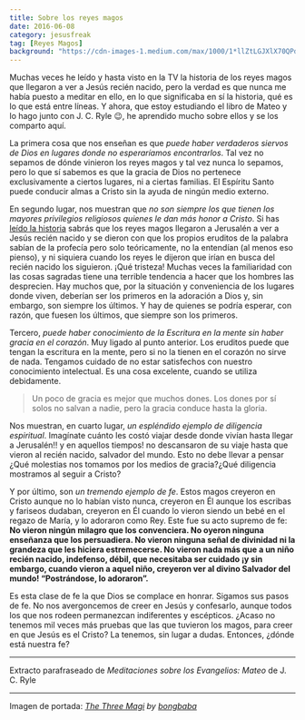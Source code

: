 ```yaml
---
title: Sobre los reyes magos
date: 2016-06-08
category: jesusfreak
tag: [Reyes Magos]
background: "https://cdn-images-1.medium.com/max/1000/1*llZtLGJXlX70QPdxIcnKTQ.png"
---
```


Muchas veces he leído y hasta visto en la TV la historia de los reyes magos que llegaron a ver a Jesús recién nacido, pero la verdad es que nunca me había puesto a meditar en ello, en lo que significaba en sí la historia, qué es lo que está entre líneas. Y ahora, que estoy estudiando el libro de Mateo y lo hago junto con J. C. Ryle 😉, he aprendido mucho sobre ellos y se los comparto aquí.

La primera cosa que nos enseñan es que *puede haber verdaderos siervos de Dios en lugares donde no esperaríamos encontrarlos*. Tal vez no sepamos de dónde vinieron los reyes magos y tal vez nunca lo sepamos, pero lo que sí sabemos es que la gracia de Dios no pertenece exclusivamente a ciertos lugares, ni a ciertas familias. El Espíritu Santo puede conducir almas a Cristo sin la ayuda de ningún medio externo.

En segundo lugar, nos muestran que *no son siempre los que tienen los mayores privilegios religiosos quienes le dan más honor a Cristo*. Si has [leído la historia](https://www.biblegateway.com/passage/?search=Mateo+2%3A1-12&version=LBLA) sabrás que los reyes magos llegaron a Jerusalén a ver a Jesús recién nacido y se dieron con que los propios eruditos de la palabra sabían de la profecía pero solo teóricamente, no la entendían (al menos eso pienso), y ni siquiera cuando los reyes le dijeron que irían en busca del recién nacido los siguieron. ¡Qué tristeza! Muchas veces la familiaridad con las cosas sagradas tiene una terrible tendencia a hacer que los hombres las desprecien. Hay muchos que, por la situación y conveniencia de los lugares donde viven, deberían ser los primeros en la adoración a Dios y, sin embargo, son siempre los últimos. Y hay de quienes se podría esperar, con razón, que fuesen los últimos, que siempre son los primeros.

Tercero, *puede haber conocimiento de la Escritura en la mente sin haber gracia en el corazón*. Muy ligado al punto anterior. Los eruditos puede que tengan la escritura en la mente, pero si no la tienen en el corazón no sirve de nada. Tengamos cuidado de no estar satisfechos con nuestro conocimiento intelectual. Es una cosa excelente, cuando se utiliza debidamente.

> Un poco de gracia es mejor que muchos dones. Los dones por sí solos no salvan a nadie, pero la gracia conduce hasta la gloria.

Nos muestran, en cuarto lugar, *un espléndido ejemplo de diligencia espiritual*. Imagínate cuánto les costó viajar desde donde vivían hasta llegar a Jerusalén!! y en aquellos tiempos! no descansaron de su viaje hasta que vieron al recién nacido, salvador del mundo. Esto no debe llevar a pensar ¿Qué molestias nos tomamos por los medios de gracia?¿Qué diligencia mostramos al seguir a Cristo?

Y por último, son *un tremendo ejemplo de fe*. Estos magos creyeron en Cristo aunque no lo habían visto nunca, creyeron en Él aunque los escribas y fariseos dudaban, creyeron en Él cuando lo vieron siendo un bebé en el regazo de María, y lo adoraron como Rey. Este fue su acto supremo de fe: **No vieron ningún milagro que los convenciera. No oyeron ninguna enseñanza que los persuadiera. No vieron ninguna señal de divinidad ni la grandeza que les hiciera estremecerse. No vieron nada más que a un niño recién nacido, indefenso, débil, que necesitaba ser cuidado ¡y sin embargo, cuando vieron a aquel niño, creyeron ver al divino Salvador del mundo! “Postrándose, lo adoraron”.**

Es esta clase de fe la que Dios se complace en honrar. Sigamos sus pasos de fe. No nos avergoncemos de creer en Jesús y confesarlo, aunque todos los que nos rodeen permanezcan indiferentes y escépticos. ¿Acaso no tenemos mil veces más pruebas que las que tuvieron los magos, para creer en que Jesús es el Cristo? La tenemos, sin lugar a dudas. Entonces, ¿dónde está nuestra fe?

* * *

Extracto parafraseado de *Meditaciones sobre los Evangelios: Mateo* de J. C. Ryle

* * *

Imagen de portada: _[The Three Magi](http://bongbaba.deviantart.com/art/The-Three-Magi-579739043) by [bongbaba](http://bongbaba.deviantart.com/)_
